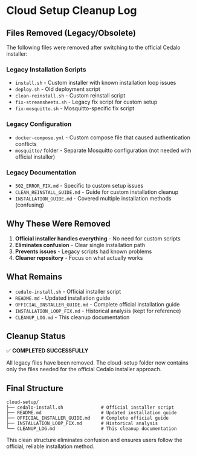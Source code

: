 # Cloud Setup Cleanup Log

## Files Removed (Legacy/Obsolete)

The following files were removed after switching to the official Cedalo installer:

### Legacy Installation Scripts
- `install.sh` - Custom installer with known installation loop issues
- `deploy.sh` - Old deployment script 
- `clean-reinstall.sh` - Custom reinstall script
- `fix-streamsheets.sh` - Legacy fix script for custom setup
- `fix-mosquitto.sh` - Mosquitto-specific fix script

### Legacy Configuration
- `docker-compose.yml` - Custom compose file that caused authentication conflicts
- `mosquitto/` folder - Separate Mosquitto configuration (not needed with official installer)

### Legacy Documentation
- `502_ERROR_FIX.md` - Specific to custom setup issues
- `CLEAN_REINSTALL_GUIDE.md` - Guide for custom installation cleanup
- `INSTALLATION_GUIDE.md` - Covered multiple installation methods (confusing)

## Why These Were Removed

1. **Official installer handles everything** - No need for custom scripts
2. **Eliminates confusion** - Clear single installation path
3. **Prevents issues** - Legacy scripts had known problems
4. **Cleaner repository** - Focus on what actually works

## What Remains

- `cedalo-install.sh` - Official installer script
- `README.md` - Updated installation guide
- `OFFICIAL_INSTALLER_GUIDE.md` - Complete official installation guide
- `INSTALLATION_LOOP_FIX.md` - Historical analysis (kept for reference)
- `CLEANUP_LOG.md` - This cleanup documentation

## Cleanup Status

✅ **COMPLETED SUCCESSFULLY**

All legacy files have been removed. The cloud-setup folder now contains only the files needed for the official Cedalo installer approach.

## Final Structure

```
cloud-setup/
├── cedalo-install.sh              # Official installer script
├── README.md                      # Updated installation guide
├── OFFICIAL_INSTALLER_GUIDE.md    # Complete official guide
├── INSTALLATION_LOOP_FIX.md       # Historical analysis
└── CLEANUP_LOG.md                 # This cleanup documentation
```

This clean structure eliminates confusion and ensures users follow the official, reliable installation method.
